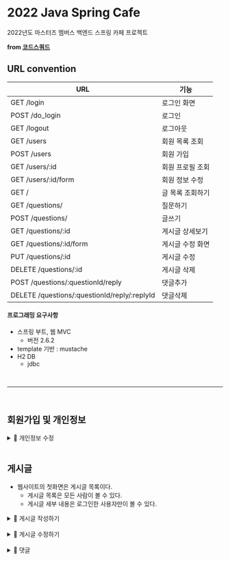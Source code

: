 # 2022 Java Spring Cafe

2022년도 마스터즈 멤버스 백엔드 스프링 카페 프로젝트

**from [코드스쿼드](https://lucas.codesquad.kr/masters-2022)**



## URL convention

| URL                                         | 기능        |
|---------------------------------------------|-----------|
| GET /login                                  | 로그인 화면    |
| POST /do_login                              | 로그인       |
| GET /logout                                 | 로그아웃      |
| GET /users                                  | 회원 목록 조회  |
| POST /users                                 | 회원 가입     |
| GET /users/:id                              | 회원 프로필 조회 |
| GET /users/:id/form                         | 회원 정보 수정  |
| GET /                                       | 글 목록 조회하기 |
| GET /questions/                             | 질문하기      |
| POST /questions/                            | 글쓰기       |
| GET /questions/:id                          | 게시글 상세보기  |
| GET /questions/:id/form                     | 게시글 수정 화면 |
| PUT /questions/:id                      | 게시글 수정    |
| DELETE /questions/:id                      | 게시글 삭제    |
| POST /questions/:questionId/reply           | 댓글추가      |
| DELETE /questions/:questionId/reply/:replyId | 댓글삭제      |


#### 프로그래밍 요구사항
- 스프링 부트, 웹 MVC
  - 버전 2.6.2
- template 기반 : mustache
- H2 DB
  - jdbc

<br>

---


<br>

## 회원가입 및 개인정보

<details>
<summary>🎃 개인정보 수정</summary>

## 개인정보 수정
- 개인정보는 로그인한 사용자, 해당 정보의 개정과 일치하는 사용자만이 수정할 수 있다.
- 비밀번호가 일치해야만 수정할 수 있다.
  - 비밀번호 입력 3회 제한
    - 제한에 해당되면 10분의 시간 동안 비밀번호 입력 재시도 할 수 없다.
  - 로그아웃 후에도 로그인시 비밀번호 입력 제한을 둔다.
  - 버튼과 입력칸을 비활성화 시킨다.
  - 제한 시간임을 안내 메시지로 알려준다.
- 수정은 사용자 이름, 이메일만 수정할 수 있다.
  - 사용자 id는 수정할 수 없다.

</details>


<br>

## 게시글
- 웹사이트의 첫화면은 게시글 목록이다.
  - 게시글 목록은 모든 사람이 볼 수 있다.
  - 게시글 세부 내용은 로그인한 사용자만이 볼 수 있다.


<details>
<summary>👻 게시글 작성하기</summary>

### 게시글 작성하기

#### 설계

- 로그인한 사용자만 게시글을 작성 할 수 있다.
  - '글쓴이' 입력은 사용하지 않는다.
  - Article 글쓴이는 User의 name 이다.
    - 세션 정보를 통해 name을 hidden or readonly 로 담는다.
      - Article의 writer 로 저장된다.
    - 이후 수정하기/삭제하기시 로그인 사용자와 글쓴이의 사용자 아이디가 같아야 한다.
      - name 은 User 테이블에서 unique 하지 않다.
      - Article 테이블을 통해 UserId 를 확인할 수 있어야 한다. ➝ 1️⃣
- 로그인하지 않은 사용자의 '질문하기' 버튼은 클릭시 로그인 페이지로 이동한다.



1️⃣ 사용자는 여러개의 게시글을 작성 할 수 있다. (1:N 관계)
- User의 PK id 를 Article의 FK로 지정한다.


</details>


<br>


<details>
<summary>👻 게시글 수정하기</summary>

- 게시글 수정은 로그인 사용자와 게시글 작성자의 사용자와 동일해야 한다.
  - GET /questions/:id/form : SessionUser의 userId의 id == Article 의 id
- 추후 댓글 등 다른 사용자도 접근 가능한 페이지이기 때문에, 다른 사용자가 수정 버튼 클릭시에는 ~~안내 메시지를~~, 에러 메시지 반환하도록 한다.
  - "작성자가 아닌 사람은 수정하실 수 없습니다." 
  - status code : 400 
- PUT 메서드로 요청
  - 멱등성
  - 리소스 생성 또는 수정

</details>


<br>


<details>
<summary>👻 댓글</summary>

- 로그인 사용자만이 게시글 접근 가능
- 로그인 사용자만이 댓글 달기 가능
- 답변은 게시글에 종속
  - REPLY 접근 URL : questions/{questionId}/reply

</details>
